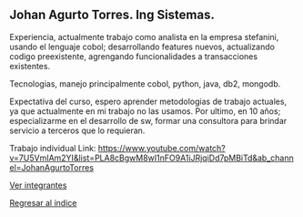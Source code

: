 
## Johan Agurto Torres. Ing Sistemas.

Experiencia, actualmente trabajo como analista en la empresa stefanini, usando el lenguaje cobol; desarrollando features nuevos, actualizando codigo preexistente, agrengando funcionalidades a transacciones existentes. 

Tecnologias, manejo principalmente cobol, python, java, db2, mongodb.

Expectativa del curso, espero aprender metodologias de trabajo actuales, ya que actualmente en mi trabajo no las usamos.
Por ultimo, en 10 años; especializarme en el desarrollo de sw, formar una consultora para brindar servicio a terceros que lo requieran.


Trabajo individual
Link: https://www.youtube.com/watch?v=7U5VmIAm2YI&list=PLA8cBgwM8wI1nFO9A1iJRjqiDd7pMBiTd&ab_channel=JohanAgurtoTorres

[Ver integrantes](../integrantes.md)

[Regresar al índice](../../README.md)
